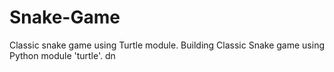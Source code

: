 # Snake-Game
Classic snake game using Turtle module.
Building Classic Snake game using Python module 'turtle'.
dn
